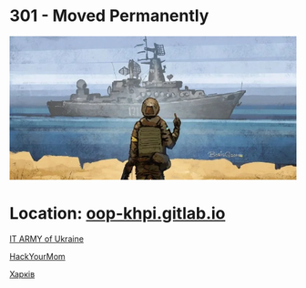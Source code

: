 # 301 - Moved Permanently

![Moved Permanently](res/y01.webp)

# Location: [oop-khpi.gitlab.io](https://oop-khpi.gitlab.io/)

[IT ARMY of Ukraine](https://t.me/itarmyofukraine2022)

[HackYourMom](https://t.me/hackyourmom)

[Харків](https://t.me/kharkiv_1654)

<br>


